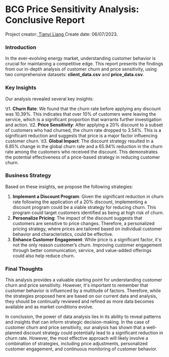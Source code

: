 <h1>BCG Price Sensitivity Analysis: Conclusive Report</h1>

Project creator:[ Tianyi Liang ](https://www.linkedin.com/in/tianyi-liang-at-bu/)
Create date: 06/07/2023. 

<h3>Introduction</h3>

In the ever-evolving energy market, understanding customer behavior is crucial for maintaining a competitive edge. This report presents the findings from our in-depth analysis of customer churn and price sensitivity, using two comprehensive datasets: **client\_data.csv** and **price\_data.csv**. 

<h3>Key Insights</h3> 

Our analysis revealed several key insights: 

   \t1. **Churn Rate**: We found that the churn rate before applying any discount was 10.39%. This indicates that over 10% of customers were leaving the service, which is a significant     proportion that warrants further investigation and action. 
   \t2. **Price Sensitivity**: After applying a 20% discount to a subset of customers who had churned, the churn rate dropped to 3.54%. This is a significant reduction and suggests that price is a major factor influencing customer churn. 
   \t3. **Global Impact**: The discount strategy resulted in a 6.85% change in the global churn rate and a 65.94% reduction in the churn rate among the customers who received the discount. This demonstrates the potential effectiveness of a price-based strategy in reducing customer churn. 

<h3>Business Strategy</h3>

Based on these insights, we propose the following strategies: 

1. **Implement a Discount Program**: Given the significant reduction in churn rate following the application of a 20% discount, implementing a discount program could be a viable strategy for reducing churn. This program could target customers identified as being at high risk of churn. 
1. **Personalize Pricing**: The impact of the discount suggests that customers are sensitive to price changes. Therefore, a personalized pricing strategy, where prices are tailored based on individual customer behavior and characteristics, could be effective. 
1. **Enhance Customer Engagement**: While price is a significant factor, it's not the only reason customer’s churn. Improving customer engagement through better communication, service, and value-added offerings could also help reduce churn. 

<h3>Final Thoughts</h3>

This analysis provides a valuable starting point for understanding customer churn and price sensitivity. However, it's important to remember that customer behavior is influenced by a multitude of factors. Therefore, while the strategies proposed here are based on our current data and analysis, they should be continually reviewed and refined as more data becomes available and as market conditions evolve. 

In conclusion, the power of data analysis lies in its ability to reveal patterns and insights that can inform strategic decision-making. In the case of customer churn and price sensitivity, our analysis has shown that a well-planned discount strategy could potentially lead to a significant reduction in churn rate. However, the most effective approach will likely involve a combination of strategies, including price adjustments, personalized customer engagement, and continuous monitoring of customer behavior. 
